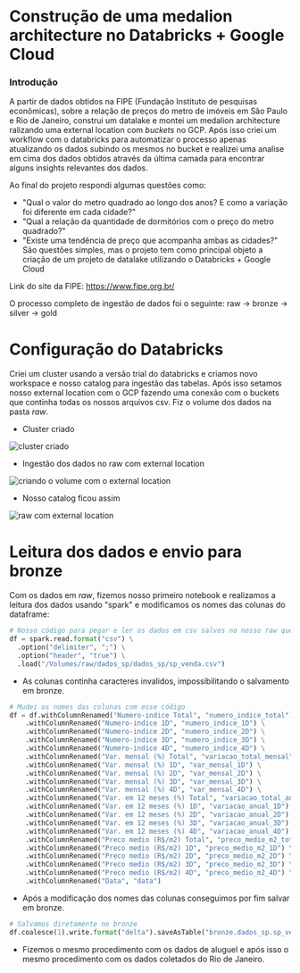 # Construção de uma medalion architecture no Databricks + Google Cloud

### Introdução

A partir de dados obtidos na FIPE (Fundação Instituto de pesquisas econômicas), sobre a relação de preços do metro de imóveis em São Paulo e Rio de Janeiro, construi um datalake e montei um medalion architecture ralizando uma external location com *buckets* no GCP. Após isso criei um workflow com o databricks para automatizar o processo apenas atualizando os dados subindo os mesmos no bucket e realizei uma analise em cima dos dados obtidos através da última camada para encontrar alguns insights relevantes dos dados. 

Ao final do projeto respondi algumas questões como:
- "Qual o valor do metro quadrado ao longo dos anos? E como a variação foi diferente em cada cidade?"
- "Qual a relação da quantidade de dormitórios com o preço do metro quadrado?"
- "Existe uma tendência de preço que acompanha ambas as cidades?"
São questões simples, mas o projeto tem como principal objeto a criação de um projeto de datalake utilizando o Databricks + Google Cloud

Link do site da FIPE: https://www.fipe.org.br/

O processo completo de ingestão de dados foi o seguinte:
raw -> bronze -> silver -> gold



# Configuração do Databricks
Criei um cluster usando a versão trial do databricks e criamos novo workspace e nosso catalog para ingestão das tabelas. Após isso setamos nosso external location com o GCP fazendo uma conexão com o buckets que continha todas os nossos arquivos csv.
Fiz o volume dos dados na pasta *raw*.

* Cluster criado

![cluster criado](https://github.com/PedroHenrique0214/imoveis_preco/assets/155765414/5665988d-3d99-4925-9c06-3c642c26d217)

* Ingestão dos dados no raw com external location

![criando o volume com o external location](https://github.com/PedroHenrique0214/imoveis_preco/assets/155765414/1a1c4c65-20d5-42b5-978a-50a68710ab12)


* Nosso catalog ficou assim

![raw com external location](https://github.com/PedroHenrique0214/imoveis_preco/assets/155765414/e58f9963-f80d-4199-9153-84fa98228b55)



# Leitura dos dados e envio para bronze
Com os dados em *raw*, fizemos nosso primeiro notebook e realizamos a leitura dos dados usando "spark" e modificamos os nomes das colunas do dataframe:

```python
# Nosso código para pegar e ler os dados em csv salvos no nosso raw que pegamos do bucket
df = spark.read.format("csv") \
  .option("delimiter", ";") \
  .option("header", "true") \
  .load("/Volumes/raw/dados_sp/dados_sp/sp_venda.csv")
```

- As colunas continha caracteres invalidos, impossibilitando o salvamento em bronze.

```python
# Mudei os nomes das colunas com esse código
df = df.withColumnRenamed("Numero-indice Total", "numero_indice_total") \
    .withColumnRenamed("Numero-indice 1D", "numero_indice_1D") \
    .withColumnRenamed("Numero-indice 2D", "numero_indice_2D") \
    .withColumnRenamed("Numero-indice 3D", "numero_indice_3D") \
    .withColumnRenamed("Numero-indice 4D", "numero_indice_4D") \
    .withColumnRenamed("Var. mensal (%) Total", "variacao_total_mensal") \
    .withColumnRenamed("Var. mensal (%) 1D", "var_mensal_1D") \
    .withColumnRenamed("Var. mensal (%) 2D", "var_mensal_2D") \
    .withColumnRenamed("Var. mensal (%) 3D", "var_mensal_3D") \
    .withColumnRenamed("Var. mensal (%) 4D", "var_mensal_4D") \
    .withColumnRenamed("Var. em 12 meses (%) Total", "variacao_total_anual") \
    .withColumnRenamed("Var. em 12 meses (%) 1D", "variacao_anual_1D") \
    .withColumnRenamed("Var. em 12 meses (%) 2D", "variacao_anual_2D") \
    .withColumnRenamed("Var. em 12 meses (%) 3D", "variacao_anual_3D") \
    .withColumnRenamed("Var. em 12 meses (%) 4D", "variacao_anual_4D") \
    .withColumnRenamed("Preco medio (R$/m2) Total", "preco_medio_m2_total") \
    .withColumnRenamed("Preco medio (R$/m2) 1D", "preco_medio_m2_1D") \
    .withColumnRenamed("Preco medio (R$/m2) 2D", "preco_medio_m2_2D") \
    .withColumnRenamed("Preco medio (R$/m2) 3D", "preco_medio_m2_3D") \
    .withColumnRenamed("Preco medio (R$/m2) 4D", "preco_medio_m2_4D") \
    .withColumnRenamed("Data", "data")
```
  
- Após a modificação dos nomes das colunas conseguimos por fim salvar em bronze.
```python
# Salvamos diretamente no bronze
df.coalesce(1).write.format("delta").saveAsTable("bronze.dados_sp.sp_venda")
```
- Fizemos o mesmo procedimento com os dados de aluguel e após isso o mesmo procedimento com os dados coletados do Rio de Janeiro.
